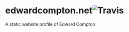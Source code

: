 # edwardcompton.net![Travis](https://api.travis-ci.org/e-compton/edwardcomptonnet.svg?branch=master)

A static website profile of Edward Compton
